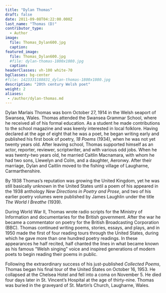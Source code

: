 ```yaml
---
title: "Dylan Thomas"
draft: false
date: 2011-09-08T04:22:00.000Z
last_name: "Thomas (D)"
contributor_type:
  - Author
image:
  file: Thomas_Dylan600.jpg
  caption:
featured_image:
  file: Thomas_Dylan600.jpg
  #file: dylan-thomas-1800x1080.jpg
  caption:
headerClasses: vh-100 white-70
bgClasses: bg-center
#file: 1423331188831_dylan-thomas-1800x1080.jpg
description: "20th century Welsh poet"
weight: 2
aliases:
 - /author/dylan-thomas.md
---
```


Dylan Marlais Thomas was born October 27, 1914 in the Welsh seaport of Swansea, Wales. Thomas attended the Swansea Grammar School, where he received all of his formal education. As a student he made contributions to the school magazine and was keenly interested in local folklore. Having declared at the age of eight that he was a poet, he began writing early and published his first book of poetry, _18 Poems_ (1934), when he was not yet twenty years old. After leaving school, Thomas supported himself as an actor, reporter, reviewer, scriptwriter, and with various odd jobs. When he was twenty-two years old, he married Caitlin Macnamara, with whom he had two sons, Llewelyn and Colm, and a daughter, Aeronwy. After their marriage, Dylan and Caitlin moved to the fishing village of Laugharne, Carmarthenshire.

By 1938 Thomas’s reputation was growing the United Kingdom, yet he was still basically unknown in the United States until a poem of his appeared in the 1938 anthology _New Directions in Poetry and Prose_, and two of his earlier poetry volumes were published by James Laughlin under the title _The World I Breathe_ (1939).

During World War II, Thomas wrote radio scripts for the Ministry of Information and documentaries for the British government. After the war he became a commentator on poetry for the British Broadcasting Corporation (BBC). Thomas continued writing poems, stories, essays, and plays, and in 1950 made the first of four reading tours through the United States, during which he gave more than one hundred poetry readings. In these appearances he half recited, half chanted the lines in what became known as his famous “Welsh singing” voice and inspired generations of modern poets to begin reading their poems in public.

Following the extraordinary success of his just-published _Collected Poems_, Thomas began his final tour of the United States on October 16, 1953. He collapsed at the Chelsea Hotel and fell into a coma on November 5. He died four days later in St. Vincent’s Hospital at the age of thirty-nine. Thomas was buried in the graveyard of St. Martin’s Church, Laugharne, Wales.

